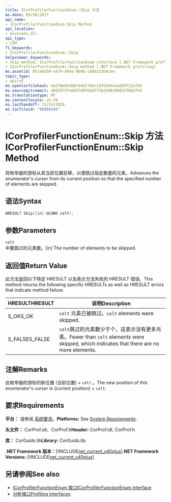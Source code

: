 ```yaml
---
title: ICorProfilerFunctionEnum::Skip 方法
ms.date: 03/30/2017
api_name:
- ICorProfilerFunctionEnum.Skip Method
api_location:
- mscorwks.dll
api_type:
- COM
f1_keywords:
- ICorProfilerFunctionEnum::Skip
helpviewer_keywords:
- Skip method, ICorProfilerFunctionEnum interface [.NET Framework profiling]
- ICorProfilerFunctionEnum::Skip method [.NET Framework profiling]
ms.assetid: 051465b9-e479-494a-804b-c880323b4cbe
topic_type:
- apiref
ms.openlocfilehash: da578e02db0744b1f64c1d392844aa020721e784
ms.sourcegitcommit: d8020797a6657d0fbbdff362b80300815f682f94
ms.translationtype: MT
ms.contentlocale: zh-CN
ms.lasthandoff: 11/24/2020
ms.locfileid: "95669246"
---
```

# <a name="icorprofilerfunctionenumskip-method"></a><span data-ttu-id="81a7d-102">ICorProfilerFunctionEnum::Skip 方法</span><span class="sxs-lookup"><span data-stu-id="81a7d-102">ICorProfilerFunctionEnum::Skip Method</span></span>

<span data-ttu-id="81a7d-103">将枚举器的游标从其当前位置前移，以便跳过指定数量的元素。</span><span class="sxs-lookup"><span data-stu-id="81a7d-103">Advances the enumerator's cursor from its current position so that the specified number of elements are skipped.</span></span>  
  
## <a name="syntax"></a><span data-ttu-id="81a7d-104">语法</span><span class="sxs-lookup"><span data-stu-id="81a7d-104">Syntax</span></span>  
  
```cpp  
HRESULT Skip([in] ULONG celt);  
```  
  
## <a name="parameters"></a><span data-ttu-id="81a7d-105">参数</span><span class="sxs-lookup"><span data-stu-id="81a7d-105">Parameters</span></span>  

 `celt`  
 <span data-ttu-id="81a7d-106">中要跳过的元素数。</span><span class="sxs-lookup"><span data-stu-id="81a7d-106">[in] The number of elements to be skipped.</span></span>  
  
## <a name="return-value"></a><span data-ttu-id="81a7d-107">返回值</span><span class="sxs-lookup"><span data-stu-id="81a7d-107">Return Value</span></span>  

 <span data-ttu-id="81a7d-108">此方法返回以下特定 HRESULT 以及表示方法失败的 HRESULT 错误。</span><span class="sxs-lookup"><span data-stu-id="81a7d-108">This method returns the following specific HRESULTs as well as HRESULT errors that indicate method failure.</span></span>  
  
|<span data-ttu-id="81a7d-109">HRESULT</span><span class="sxs-lookup"><span data-stu-id="81a7d-109">HRESULT</span></span>|<span data-ttu-id="81a7d-110">说明</span><span class="sxs-lookup"><span data-stu-id="81a7d-110">Description</span></span>|  
|-------------|-----------------|  
|<span data-ttu-id="81a7d-111">S_OK</span><span class="sxs-lookup"><span data-stu-id="81a7d-111">S_OK</span></span>|<span data-ttu-id="81a7d-112">`celt` 元素已被跳过。</span><span class="sxs-lookup"><span data-stu-id="81a7d-112">`celt` elements were skipped.</span></span>|  
|<span data-ttu-id="81a7d-113">S_FALSE</span><span class="sxs-lookup"><span data-stu-id="81a7d-113">S_FALSE</span></span>|<span data-ttu-id="81a7d-114">`celt`跳过的元素数少于个，这表示没有更多元素。</span><span class="sxs-lookup"><span data-stu-id="81a7d-114">Fewer than `celt` elements were skipped, which indicates that there are no more elements.</span></span>|  
  
## <a name="remarks"></a><span data-ttu-id="81a7d-115">注解</span><span class="sxs-lookup"><span data-stu-id="81a7d-115">Remarks</span></span>  

 <span data-ttu-id="81a7d-116">此枚举器的游标的新位置 (当前位置) + `celt` 。</span><span class="sxs-lookup"><span data-stu-id="81a7d-116">The new position of this enumerator's cursor is (current position) + `celt`.</span></span>  
  
## <a name="requirements"></a><span data-ttu-id="81a7d-117">要求</span><span class="sxs-lookup"><span data-stu-id="81a7d-117">Requirements</span></span>  

 <span data-ttu-id="81a7d-118">**平台：** 请参阅 [系统要求](../../get-started/system-requirements.md)。</span><span class="sxs-lookup"><span data-stu-id="81a7d-118">**Platforms:** See [System Requirements](../../get-started/system-requirements.md).</span></span>  
  
 <span data-ttu-id="81a7d-119">**头文件：** CorProf.idl、CorProf.h</span><span class="sxs-lookup"><span data-stu-id="81a7d-119">**Header:** CorProf.idl, CorProf.h</span></span>  
  
 <span data-ttu-id="81a7d-120">**库：** CorGuids.lib</span><span class="sxs-lookup"><span data-stu-id="81a7d-120">**Library:** CorGuids.lib</span></span>  
  
 <span data-ttu-id="81a7d-121">**.NET Framework 版本：**[!INCLUDE[net_current_v40plus](../../../../includes/net-current-v40plus-md.md)]</span><span class="sxs-lookup"><span data-stu-id="81a7d-121">**.NET Framework Versions:** [!INCLUDE[net_current_v40plus](../../../../includes/net-current-v40plus-md.md)]</span></span>  
  
## <a name="see-also"></a><span data-ttu-id="81a7d-122">另请参阅</span><span class="sxs-lookup"><span data-stu-id="81a7d-122">See also</span></span>

- [<span data-ttu-id="81a7d-123">ICorProfilerFunctionEnum 接口</span><span class="sxs-lookup"><span data-stu-id="81a7d-123">ICorProfilerFunctionEnum Interface</span></span>](icorprofilerfunctionenum-interface.md)
- [<span data-ttu-id="81a7d-124">分析接口</span><span class="sxs-lookup"><span data-stu-id="81a7d-124">Profiling Interfaces</span></span>](profiling-interfaces.md)
